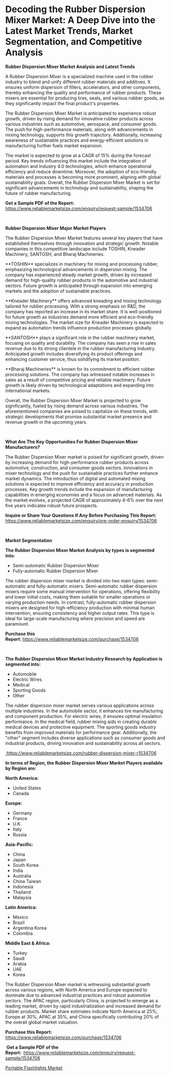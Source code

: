 <p><h1>Decoding the Rubber Dispersion Mixer Market: A Deep Dive into the Latest Market Trends, Market Segmentation, and Competitive Analysis</h1></p><p><strong>Rubber Dispersion Mixer Market Analysis and Latest Trends</strong></p>
<p><p>A Rubber Dispersion Mixer is a specialized machine used in the rubber industry to blend and unify different rubber materials and additives. It ensures uniform dispersion of fillers, accelerators, and other components, thereby enhancing the quality and performance of rubber products. These mixers are essential for producing tires, seals, and various rubber goods, as they significantly impact the final product's properties.</p><p>The Rubber Dispersion Mixer Market is anticipated to experience robust growth, driven by rising demand for innovative rubber products across various industries such as automotive, aerospace, and consumer goods. The push for high-performance materials, along with advancements in mixing technology, supports this growth trajectory. Additionally, increasing awareness of sustainable practices and energy-efficient solutions in manufacturing further fuels market expansion.</p><p>The market is expected to grow at a CAGR of 15% during the forecast period. Key trends influencing this market include the integration of automation and Industry 4.0 technologies, which enhance operational efficiency and reduce downtime. Moreover, the adoption of eco-friendly materials and processes is becoming more prominent, aligning with global sustainability goals. Overall, the Rubber Dispersion Mixer Market is set for significant advancements in technology and sustainability, shaping the future of rubber manufacturing.</p></p>
<p><strong>Get a Sample PDF of the Report:&nbsp;</strong> <a href="https://www.reliablemarketsize.com/enquiry/request-sample/1534706?utm_campaign=1743&utm_medium=2&utm_source=Github&utm_content=ia&utm_term=17022025&utm_id=rubber-dispersion-mixer">https://www.reliablemarketsize.com/enquiry/request-sample/1534706</a></p>
<p>&nbsp;</p>
<p><strong>Rubber Dispersion Mixer Major Market Players</strong></p>
<p><p>The Rubber Dispersion Mixer Market features several key players that have established themselves through innovation and strategic growth. Notable companies in this competitive landscape include TOSHIN, Kneader Machinery, SANTOSH, and Bharaj Machineries.</p><p>**TOSHIN** specializes in machinery for mixing and processing rubber, emphasizing technological advancements in dispersion mixing. The company has experienced steady market growth, driven by increased demand for high-quality rubber products in the automotive and industrial sectors. Future growth is anticipated through expansion into emerging markets and the adoption of sustainable practices.</p><p>**Kneader Machinery** offers advanced kneading and mixing technology tailored for rubber processing. With a strong emphasis on R&D, the company has reported an increase in its market share. It is well-positioned for future growth as industries demand more efficient and eco-friendly mixing technologies. The market size for Kneader Machinery is expected to expand as automation trends influence production processes globally.</p><p>**SANTOSH** plays a significant role in the rubber machinery market, focusing on quality and durability. The company has seen a rise in sales revenue due to its strong clientele in the rubber manufacturing industry. Anticipated growth includes diversifying its product offerings and enhancing customer service, thus solidifying its market position.</p><p>**Bharaj Machineries** is known for its commitment to efficient rubber processing solutions. The company has witnessed notable increases in sales as a result of competitive pricing and reliable machinery. Future growth is likely driven by technological adaptations and expanding into international markets.</p><p>Overall, the Rubber Dispersion Mixer Market is projected to grow significantly, fueled by rising demand across various industries. The aforementioned companies are poised to capitalize on these trends, with strategic developments that promise substantial market presence and revenue growth in the upcoming years.</p></p>
<p>&nbsp;</p>
<p><strong>What Are The Key Opportunities For Rubber Dispersion Mixer Manufacturers?</strong></p>
<p><p>The Rubber Dispersion Mixer market is poised for significant growth, driven by increasing demand for high-performance rubber products across automotive, construction, and consumer goods sectors. Innovations in mixer technology and the push for sustainable practices further enhance market dynamics. The introduction of digital and automated mixing solutions is expected to improve efficiency and accuracy in production processes. Key growth trends include the expansion of manufacturing capabilities in emerging economies and a focus on advanced materials. As the market evolves, a projected CAGR of approximately 4-6% over the next five years indicates robust future prospects.</p></p>
<p><strong>Inquire or Share Your Questions If Any Before Purchasing This Report:</strong> <a href="https://www.reliablemarketsize.com/enquiry/pre-order-enquiry/1534706?utm_campaign=1743&utm_medium=2&utm_source=Github&utm_content=ia&utm_term=17022025&utm_id=rubber-dispersion-mixer">https://www.reliablemarketsize.com/enquiry/pre-order-enquiry/1534706</a></p>
<p>&nbsp;</p>
<p><strong>Market Segmentation</strong></p>
<p><strong>The Rubber Dispersion Mixer Market Analysis by types is segmented into:</strong></p>
<p><ul><li>Semi-automatic Rubber Dispersion Mixer</li><li>Fully-automatic Rubber Dispersion Mixer</li></ul></p>
<p><p>The rubber dispersion mixer market is divided into two main types: semi-automatic and fully-automatic mixers. Semi-automatic rubber dispersion mixers require some manual intervention for operations, offering flexibility and lower initial costs, making them suitable for smaller operations or varying production needs. In contrast, fully-automatic rubber dispersion mixers are designed for high-efficiency production with minimal human intervention, ensuring consistency and higher output rates. This type is ideal for large-scale manufacturing where precision and speed are paramount.</p></p>
<p><strong>Purchase this Report:&nbsp;</strong><a href="https://www.reliablemarketsize.com/purchase/1534706?utm_campaign=1743&utm_medium=2&utm_source=Github&utm_content=ia&utm_term=17022025&utm_id=rubber-dispersion-mixer">https://www.reliablemarketsize.com/purchase/1534706</a></p>
<p>&nbsp;</p>
<p><strong>The Rubber Dispersion Mixer Market Industry Research by Application is segmented into:</strong></p>
<p><ul><li>Automobile</li><li>Electric Wires</li><li>Medical</li><li>Sporting Goods</li><li>Other</li></ul></p>
<p><p>The rubber dispersion mixer market serves various applications across multiple industries. In the automobile sector, it enhances tire manufacturing and component production. For electric wires, it ensures optimal insulation performance. In the medical field, rubber mixing aids in creating durable medical devices and protective equipment. The sporting goods industry benefits from improved materials for performance gear. Additionally, the "other" segment includes diverse applications such as consumer goods and industrial products, driving innovation and sustainability across all sectors.</p></p>
<p><a href="https://www.reliablemarketsize.com/rubber-dispersion-mixer-r1534706?utm_campaign=1743&utm_medium=2&utm_source=Github&utm_content=ia&utm_term=17022025&utm_id=rubber-dispersion-mixer">&nbsp;https://www.reliablemarketsize.com/rubber-dispersion-mixer-r1534706</a></p>
<p><strong>In terms of Region, the Rubber Dispersion Mixer Market Players available by Region are:</strong></p>
<p>
    <p> <strong> North America: </strong>
        <ul>
            <li>United States</li>
            <li>Canada</li>
        </ul>
        </p> 
    <p> <strong> Europe: </strong>
        <ul>
            <li>Germany</li>
            <li>France</li>
            <li>U.K.</li>
            <li>Italy</li>
            <li>Russia</li>
        </ul>
        </p> 
    <p> <strong> Asia-Pacific: </strong>
        <ul>
            <li>China</li>
            <li>Japan</li>
            <li>South Korea</li>
            <li>India</li>
            <li>Australia</li>
            <li>China Taiwan</li>
            <li>Indonesia</li>
            <li>Thailand</li>
            <li>Malaysia</li>
        </ul>
        </p> 
    <p> <strong> Latin America: </strong>
        <ul>
            <li>Mexico</li>
            <li>Brazil</li>
            <li>Argentina Korea</li>
            <li>Colombia</li>
        </ul>
        </p> 
    <p> <strong> Middle East & Africa: </strong>
        <ul>
            <li>Turkey</li>
            <li>Saudi</li>
            <li>Arabia</li>
            <li>UAE</li>
            <li>Korea</li>
        </ul>
    </p>
    </p>
<p><p>The Rubber Dispersion Mixer market is witnessing substantial growth across various regions, with North America and Europe expected to dominate due to advanced industrial practices and robust automotive sectors. The APAC region, particularly China, is projected to emerge as a leading market, driven by rapid industrialization and increased demand for rubber products. Market share estimates indicate North America at 25%, Europe at 30%, APAC at 35%, and China specifically contributing 20% of the overall global market valuation.</p></p>
<p><strong>Purchase this Report: </strong><a href="https://www.reliablemarketsize.com/purchase/1534706?utm_campaign=1743&utm_medium=2&utm_source=Github&utm_content=ia&utm_term=17022025&utm_id=rubber-dispersion-mixer">https://www.reliablemarketsize.com/purchase/1534706</a></p>
<p>&nbsp;<strong>Get a Sample PDF of the Report:&nbsp;&nbsp;</strong><a href="https://www.reliablemarketsize.com/enquiry/request-sample/1534706?utm_campaign=1743&utm_medium=2&utm_source=Github&utm_content=ia&utm_term=17022025&utm_id=rubber-dispersion-mixer">https://www.reliablemarketsize.com/enquiry/request-sample/1534706</a></p>
<p><strong></strong></p>
<p><p><a href="https://github.com/mookiesville/Market-Research-Report-List-1/blob/main/portable-flashlights-market.md?utm_campaign=1743&utm_medium=2&utm_source=Github&utm_content=ia&utm_term=17022025&utm_id=rubber-dispersion-mixer">Portable Flashlights Market</a></p></p>